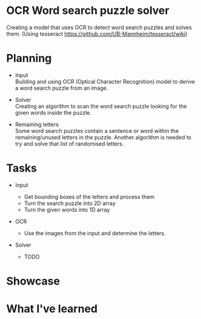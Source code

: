 # OCR Word search puzzle solver
 Creating a model that uses OCR to detect word search puzzles and solves them.
 (Using tesseract https://github.com/UB-Mannheim/tesseract/wiki)


# Planning
* Input <br>
    Building and using OCR (Optical Character Recognition) model to derive a word search puzzle from an image.

* Solver <br>
    Creating an algorithm to scan the word search puzzle looking for the given words inside the puzzle.

* Remaining letters <br>
    Some word search puzzles contain a sentence or word within the remaining/unused letters in the puzzle.
    Another algorithm is needed to try and solve that list of randomised letters.


# Tasks
* Input
    * Get bounding boxes of the letters and process them
    * Turn the search puzzle into 2D array
    * Turn the given words into 1D array
    
* OCR
    * Use the images from the input and determine the letters.

* Solver
    * TODO

# Showcase


# What I've learned

